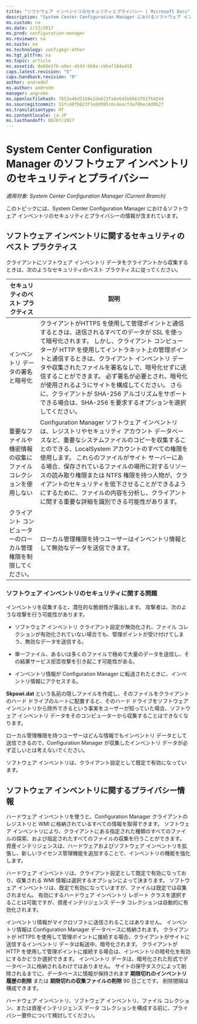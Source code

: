 ```yaml
---
title: "ソフトウェア インベントリのセキュリティとプライバシー | Microsoft Docs"
description: "System Center Configuration Manager におけるソフトウェア インベントリのセキュリティとプライバシーの情報を確認します。"
ms.custom: na
ms.date: 2/22/2017
ms.prod: configuration-manager
ms.reviewer: na
ms.suite: na
ms.technology: configmgr-other
ms.tgt_pltfrm: na
ms.topic: article
ms.assetid: 8e68e1fb-a8ec-4543-bb8a-cbbaf184a418
caps.latest.revision: "5"
caps.handback.revision: "0"
author: andredm7
ms.author: andredm
manager: angrobe
ms.openlocfilehash: 7652e46d2168e2de623fa8e6d5b8663701764244
ms.sourcegitcommit: 51fc48fb023f1e8d995c6c4eacfda7dbec4d0b2f
ms.translationtype: HT
ms.contentlocale: ja-JP
ms.lasthandoff: 08/07/2017
---
```

# <a name="security-and-privacy-for-software-inventory-in-system-center-configuration-manager"></a>System Center Configuration Manager のソフトウェア インベントリのセキュリティとプライバシー

*適用対象: System Center Configuration Manager (Current Branch)*

このトピックには、System Center Configuration Manager におけるソフトウェア インベントリのセキュリティとプライバシーの情報が含まれています。  

##  <a name="BKMK_Security_HardwareInventory"></a> ソフトウェア インベントリに関するセキュリティのベスト プラクティス  
 クライアントにソフトウェア インベントリ データをクライアントから収集するときは、次のようなセキュリティのベスト プラクティスに従ってください。  

|セキュリティのベスト プラクティス|説明|  
|----------------------------|----------------------|  
|インベントリ データの署名と暗号化|クライアントがHTTPS を使用して管理ポイントと通信するときは、送信されるすべてのデータが SSL を使って暗号化されます。 しかし、クライアント コンピューターが HTTP を使用してイントラネット上の管理ポイントと通信するときは、クライアント インベントリ データや収集されたファイルを署名なしで、暗号化せずに送信することができます。 必ず署名が必要とされ、暗号化が使用されるようにサイトを構成してください。 さらに、クライアントが SHA-256 アルゴリズムをサポートできる場合は、SHA-256 を要求するオプションを選択してください。|  
|重要なファイルや機密情報の収集にファイル コレクションを使用しない|Configuration Manager ソフトウェア インベントリは、レジストリやセキュリティ アカウント データベースなど、重要なシステムファイルのコピーを収集することのできる、LocalSystem アカウントのすべての権限を使用します。 これらのファイルがサイト サーバーにある場合、保存されているファイルの場所に対するリソースの読み取り権限または NTFS 権限を持つ人物が、クライアントのセキュリティを低下させることができるようにするために、ファイルの内容を分析し、クライアントに関する重要な詳細を識別できる可能性があります。|  
|クライアント コンピューターのローカル管理権限を制限してください。|ローカル管理権限を持つユーザーはインベントリ情報として無効なデータを送信できます。|  

### <a name="security-issues-for-software-inventory"></a>ソフトウェア インベントリのセキュリティに関する問題  
 インベントリを収集すると、潜在的な脆弱性が露出します。 攻撃者は、次のような攻撃を行う可能性があります。  

-   ソフトウェア インベントリ クライアント設定が無効化され、ファイル コレクションが有効化されていない場合でも、管理ポイントが受け付けてしまう、無効なデータを送信する。  

-   単一ファイル、あるいは多くのファイルで極めて大量のデータを送信し、その結果サービス拒否攻撃を引き起こす可能性がある。  

-   インベントリ情報が Configuration Manager に転送されたときに、インベントリ情報にアクセスする。  

 **Skpswi.dat** という名前の隠しファイルを作成し、そのファイルをクライアントのハード ドライブのルートに配置すると、そのハード ドライブをソフトウェア インベントリから除外できるという事実をユーザーが知っていた場合、ソフトウェア インベントリ データをそのコンピューターから収集することはできなくなります。  

 ローカル管理権限を持つユーザーはどんな情報でもインベントリ データとして送信できるので、Configuration Manager が収集したインベントリ データが必ず正しいとは考えないでください。  

 ソフトウェア インベントリは、クライアント設定として既定で有効になっています。  

##  <a name="BKMK_Privacy_HardwareInventory"></a> ソフトウェア インベントリに関するプライバシー情報  
 ハードウェア インベントリを使うと、Configuration Manager クライアントのレジストリと WMI に格納されているすべての情報を取得できます。 ソフトウェア インベントリにより、クライアントにある指定された種類のすべてのファイルの探索、および指定されたすべてのファイルの収集を行うことができます。 資産インテリジェンスは、ハードウェアおよびソフトウェア インベントリを拡張し、新しいライセンス管理機能を追加することで、インベントリの機能を強化します。  

 ハードウェア インベントリは、クライアント設定として既定で有効になっており、収集される WMI 情報は選択するオプションによって決まります。 ソフトウェア インベントリは、既定で有効になっていますが、ファイルは既定では収集されません。 有効にするハードウェア インベントリ レポート クラスを選択することは可能ですが、資産インテリジェンス データ コレクションは自動的に有効化されます。  

 インベントリ情報がマイクロソフトに送信されることはありません。 インベントリ情報は Configuration Manager データベースに格納されます。 クライアントが HTTPS を使用して管理ポイントに接続する場合、クライアントがサイトに送信するインベントリ データは転送中、暗号化されます。 クライアントが HTTP を使用して管理ポイントに接続する場合は、インベントリの暗号化を有効にするかどうか選択できます。 インベントリ データは、暗号化された形式でデータベースに格納されるわけではありません。 サイトの保守タスクによって削除されるまでに、データベースに情報が保持されます **期限切れのインベントリ履歴の削除** または **期限切れの収集ファイルの削除** 90 日ごとです。 削除間隔は構成できます。  

 ハードウェア インベントリ、ソフトウェア インベントリ、ファイル コレクション、または資産インテリジェンス データ コレクションを構成する前に、プライバシー要件について検討してください。  
